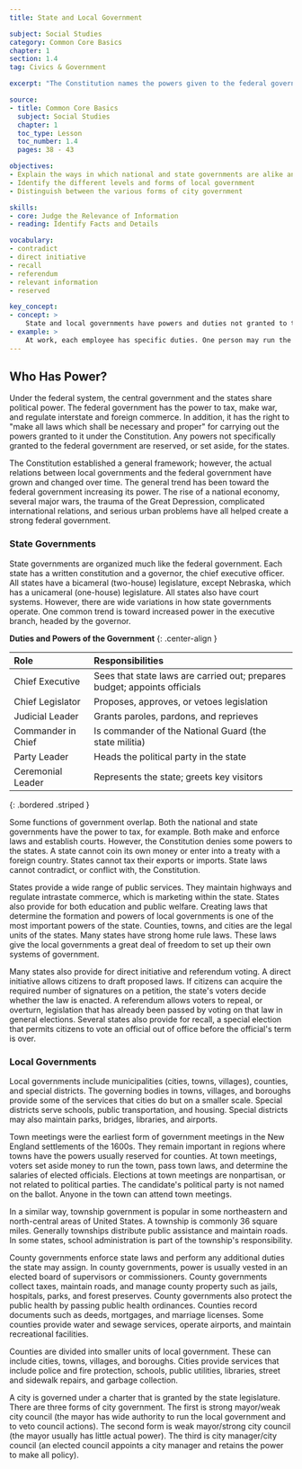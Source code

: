 ```yaml
---
title: State and Local Government

subject: Social Studies
category: Common Core Basics
chapter: 1
section: 1.4
tag: Civics & Government

excerpt: "The Constitution names the powers given to the federal government. Other responsibilities belong to the state or local governments. Some powers, such as taxation, belong to all levels of government."

source:
- title: Common Core Basics
  subject: Social Studies
  chapter: 1
  toc_type: Lesson
  toc_number: 1.4
  pages: 38 - 43

objectives:
- Explain the ways in which national and state governments are alike and different
- Identify the different levels and forms of local government
- Distinguish between the various forms of city government

skills:
- core: Judge the Relevance of Information
- reading: Identify Facts and Details

vocabulary:
- contradict
- direct initiative
- recall
- referendum
- relevant information
- reserved

key_concept:
- concept: >
    State and local governments have powers and duties not granted to the federal government.
- example: >
    At work, each employee has specific duties. One person may run the cash register. while another stocks shelves. Sometimes duties overlap, so people are cross-trained to work in more than one department.<br /><br />In the same way, national. state, or local governments have different duties, and sometimes their responsibilities overlap.
---
```

## Who Has Power?

Under the federal system, the central government and the states share political power. The federal government has the power to tax, make war, and regulate interstate and foreign commerce. In addition, it has the right to "make all laws which shall be necessary and proper" for carrying out the powers granted to it under the Constitution. Any powers not specifically granted to the federal government are reserved, or set aside, for the states.

The Constitution established a general framework; however, the actual relations between local governments and the federal government have grown and changed over time. The general trend has been toward the federal government increasing its power. The rise of a national economy, several major wars, the trauma of the Great Depression, complicated international relations, and serious urban problems have all helped create a strong federal government.

### State Governments

State governments are organized much like the federal government. Each state has a written constitution and a governor, the chief executive officer. All states have a bicameral (two-house) legislature, except Nebraska, which has a unicameral (one-house) legislature. All states also have court systems. However, there are wide variations in how state governments operate. One common trend is toward increased power in the executive branch, headed by the governor.

**Duties and Powers of the Government**
{: .center-align }

| Role | Responsibilities |
|:-|:-|
| Chief Executive | Sees that state laws are carried out; prepares budget; appoints officials |
| Chief Legislator | Proposes, approves, or vetoes legislation |
| Judicial Leader | Grants paroles, pardons, and reprieves |
| Commander in Chief | Is commander of the National Guard (the state militia) |
| Party Leader | Heads the political party in the state |
| Ceremonial Leader | Represents the state; greets key visitors |
{: .bordered .striped }

Some functions of government overlap. Both the national and state governments have the power to tax, for example. Both make and enforce laws and establish courts. However, the Constitution denies some powers to the states. A state cannot coin its own money or enter into a treaty with a foreign country. States cannot tax their exports or imports. State laws cannot contradict, or conflict with, the Constitution.

States provide a wide range of public services. They maintain highways and regulate intrastate commerce, which is marketing within the state. States also provide for both education and public welfare. Creating laws that determine the formation and powers of local governments is one of the most important powers of the state. Counties, towns, and cities are the legal units of the states. Many states have strong home rule laws. These laws give the local governments a great deal of freedom to set up their own systems of government.

Many states also provide for direct initiative and referendum voting. A direct initiative allows citizens to draft proposed laws. If citizens can acquire the required number of signatures on a petition, the state's voters decide whether the law is enacted. A referendum allows voters to repeal, or overturn, legislation that has already been passed by voting on that law in general elections. Several states also provide for recall, a special election that permits citizens to vote an official out of office before the official's term is over.

### Local Governments

Local governments include municipalities (cities, towns, villages), counties, and special districts. The governing bodies in towns, villages, and boroughs provide some of the services that cities do but on a smaller scale. Special districts serve schools, public transportation, and housing. Special districts may also maintain parks, bridges, libraries, and airports.

Town meetings were the earliest form of government meetings in the New England settlements of the 1600s. They remain important in regions where towns have the powers usually reserved for counties. At town meetings, voters set aside money to run the town, pass town laws, and determine the salaries of elected officials. Elections at town meetings are nonpartisan, or not related to political parties. The candidate's political party is not named on the ballot. Anyone in the town can attend town meetings.

In a similar way, township government is popular in some northeastern and north-central areas of United States. A township is commonly 36 square miles. Generally townships distribute public assistance and maintain roads. In some states, school administration is part of the township's responsibility.

County governments enforce state laws and perform any additional duties the state may assign. In county governments, power is usually vested in an elected board of supervisors or commissioners. County governments collect taxes, maintain roads, and manage county property such as jails, hospitals, parks, and forest preserves. County governments also protect the public health by passing public health ordinances. Counties record documents such as deeds, mortgages, and marriage licenses. Some counties provide water and sewage services, operate airports, and maintain recreational facilities.

Counties are divided into smaller units of local government. These can include cities, towns, villages, and boroughs. Cities provide services that include police and fire protection, schools, public utilities, libraries, street and sidewalk repairs, and garbage collection.

A city is governed under a charter that is granted by the state legislature. There are three forms of city government. The first is strong mayor/weak city council (the mayor has wide authority to run the local government and to veto council actions). The second form is weak mayor/strong city council (the mayor usually has little actual power). The third is city manager/city council (an elected council appoints a city manager and retains the power to make all policy).